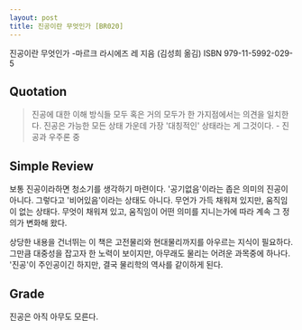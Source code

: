```yaml
---
layout: post
title: 진공이란 무엇인가 [BR020]
---
```


진공이란 무엇인가
-마르크 라시에즈 레 지음 (김성희 옮김)
ISBN 979-11-5992-029-5

## Quotation <i class="fa fa-quote-left" aria-hidden="true"></i>

>진공에 대한 이해 방식들 모두 혹은 거의 모두가 한 가지점에서는 의견을 일치한다. 진공은 가능한 모든 상태 가운데 가장 '대칭적인' 상태라는 게 그것이다. - 진공과 우주론 중

## Simple Review <i class="fa fa-comment" aria-hidden="true"></i>

<span class="drop">보</span>통 진공이라하면 청소기를 생각하기 마련이다. '공기없음'이라는 좁은 의미의 진공이 아니다. 그렇다고 '비어있음'이라는 상태도 아니다. 무언가 가득 채워져 있지만, 움직임이 없는 상태다. 무엇이 채워져 있고, 움직임이 어떤 의미를 지니는가에 따라 계속 그 정의가 변화해 왔다.

상당한 내용을 건너뛰는 이 책은 고전물리와 현대물리까지를 아우르는 지식이 필요하다. 그만큼 대중성을 잡고자 한 노력이 보이지만, 아무래도 물리는 어려운 과목중에 하나다. <span class="em">'진공'이 주인공이긴 하지만, 결국 물리학의 역사를 같이하게 된다.</span>

## Grade <i class="fa fa-paragraph" aria-hidden="true"></i>

<i class="fa fa-star" aria-hidden="true"></i>
<i class="fa fa-star" aria-hidden="true"></i>
<i class="fa fa-star" aria-hidden="true"></i>
<!-- <i class="fa fa-star-o" aria-hidden="true"></i> -->
<!-- <i class="fa fa-star-half-o" aria-hidden="true"></i> -->
<!-- <i class="fa fa-star-o" aria-hidden="true"></i> -->
<i class="fa fa-star-o" aria-hidden="true"></i>
<i class="fa fa-star-o" aria-hidden="true"></i>

진공은 아직 아무도 모른다.